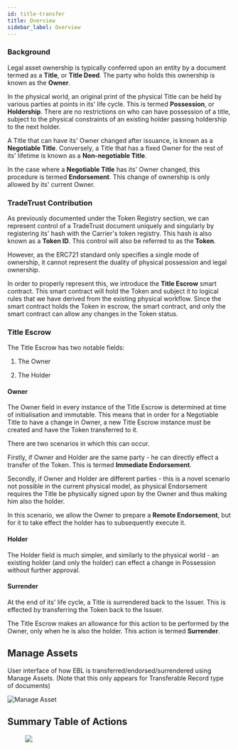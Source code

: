 ```yaml
---
id: title-transfer
title: Overview
sidebar_label: Overview
---
```


### Background

Legal asset ownership is typically conferred upon an entity by a document termed as a **Title**, or **Title Deed**. The party who holds this ownership is known as the **Owner**.

In the physical world, an original print of the physical Title can be held by various parties at points in its' life cycle. This is termed **Possession**, or **Holdership**. There are no restrictions on who can have possession of a title, subject to the physical constraints of an existing holder passing holdership to the next holder.

A Title that can have its' Owner changed after issuance, is known as a **Negotiable Title**. Conversely, a Title that has a fixed Owner for the rest of its' lifetime is known as a **Non-negotiable Title**.

In the case where a **Negotiable Title** has its' Owner changed, this procedure is termed **Endorsement**. This change of ownership is only allowed by its' current Owner.

### TradeTrust Contribution

As previously documented under the Token Registry section, we can represent control of a TradeTrust document uniquely and singularly by registering its' hash with the Carrier's token registry. This hash is also known as a **Token ID**. This control will also be referred to as the **Token**.

However, as the ERC721 standard only specifies a single mode of ownership, it cannot represent the duality of physical possession and legal ownership.

In order to properly represent this, we introduce the **Title Escrow** smart contract. This smart contract will hold the Token and subject it to logical rules that we have derived from the existing physical workflow. Since the smart contract holds the Token in escrow, the smart contract, and only the smart contract can allow any changes in the Token status.

### Title Escrow

The Title Escrow has two notable fields:

1. The Owner

2. The Holder

#### Owner

The Owner field in every instance of the Title Escrow is determined at time of initialisation and immutable. This means that in order for a Negotiable Title to have a change in Owner, a new Title Escrow instance must be created and have the Token transferred to it.

There are two scenarios in which this can occur.

Firstly, if Owner and Holder are the same party - he can directly effect a transfer of the Token. This is termed **Immediate Endorsement**.

Secondly, if Owner and Holder are different parties - this is a novel scenario not possible in the current physical model, as physical Endorsement requires the Title be physically signed upon by the Owner and thus making him also the holder.

In this scenario, we allow the Owner to prepare a **Remote Endorsement**, but for it to take effect the holder has to subsequently execute it.

#### Holder

The Holder field is much simpler, and similarly to the physical world - an existing holder (and only the holder) can effect a change in Possession without further approval.

#### Surrender

At the end of its' life cycle, a Title is surrendered back to the Issuer. This is effected by transferring the Token back to the Issuer.

The Title Escrow makes an allowance for this action to be performed by the Owner, only when he is also the holder. This action is termed **Surrender**.

## Manage Assets

User interface of how EBL is transferred/endorsed/surrendered using Manage Assets. (Note that this only appears for Transferable Record type of documents)

![Manage Asset](/docs/topics/transferable-records/title-transfer/manage-asset.png)

## Summary Table of Actions

<p align="center" width="100%">
  <figure>
      <img src='/docs/topics/transferable-records/title-transfer/title-escrow-summary.png' />
  </figure>
</p>
